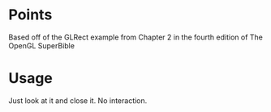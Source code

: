 Points
========
Based off of the GLRect example from Chapter 2 in the fourth edition of The OpenGL SuperBible

Usage
=====
Just look at it and close it. No interaction.
